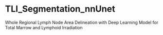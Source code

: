 # TLI_Segmentation_nnUnet

Whole Regional Lymph Node Area Delineation with Deep Learning Model for Total Marrow and Lymphoid Irradiation
